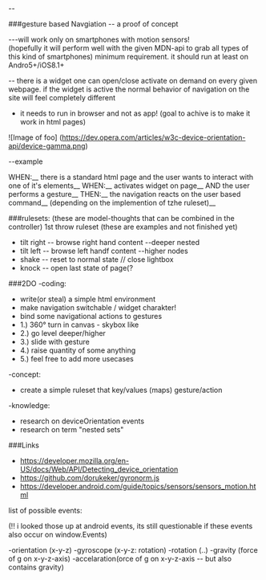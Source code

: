 --

###gesture based Navgiation -- a proof of concept

---will work only on smartphones with motion sensors!  
(hopefully it will perform well with the given MDN-api to grab all types of this kind of smartphones) 
minimum requirement. it should run at least on Andro5+/iOS8.1+

--
there is a widget one can open/close activate on demand on every given webpage.
if the widget is active the normal behavior of navigation on the site will feel completely different

- it needs to run in browser and not as app! (goal to achive is to make it work in html pages)

![Image of foo]
(https://dev.opera.com/articles/w3c-device-orientation-api/device-gamma.png)


--example

WHEN:__
	there is a standard html page and the user wants to interact with one of it's elements__
WHEN:__
  activates widget on page__
  AND the user performs a gesture__ 
THEN:__
  the navigation reacts on the user based command__
  (depending on the implemention of tzhe ruleset)__


###rulesets: (these are model-thoughts that can be combined in the controller)
1st throw ruleset (these are examples and not finished yet)
- tilt right -- browse right hand content --deeper nested 
- tilt left -- browse left handf content --higher nodes
- shake -- reset to normal state // close lightbox
- knock -- open last state of page(? 


###2DO
-coding:
  - write(or steal) a simple html environment
  - make navigation switchable / widget charakter!
  - bind some navigational actions to gestures
  - 1.) 360° turn in canvas - skybox like
  - 2.) go level deeper/higher
  - 3.) slide with gesture 
  - 4.) raise quantity of some anything
  - 5.) feel free to add more usecases

-concept:
  - create a simple ruleset that key/values (maps) gesture/action


-knowledge:
  - research on deviceOrientation events
  - research on term "nested sets"


###Links
- https://developer.mozilla.org/en-US/docs/Web/API/Detecting_device_orientation
- https://github.com/dorukeker/gyronorm.js
- https://developer.android.com/guide/topics/sensors/sensors_motion.html


list of possible events: 

(!! i looked those up at android events, its still questionable if these events also occur on window.Events)

-orientation (x-y-z) 
-gyroscope (x-y-z: rotation)
-rotation (..)
-gravity (force of g on x-y-z-axis)
-accelaration(orce of g on x-y-z-axis -- but also contains gravity)
